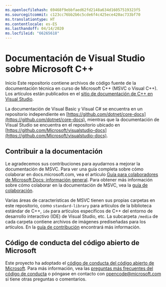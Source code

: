 ```yaml
---
ms.openlocfilehash: 69468f9ebbfaed62fd2148a634d16057519323f5
ms.sourcegitcommit: c123cc76bb2b6c5cde6f4c425ece420ac733bf70
ms.translationtype: HT
ms.contentlocale: es-ES
ms.lasthandoff: 04/14/2020
ms.locfileid: "66265618"
---
```

# <a name="visual-studio-documentation-for-microsoft-c"></a>Documentación de Visual Studio sobre Microsoft C++

Inicio Este repositorio contiene archivos de código fuente de la documentación técnica en curso de Microsoft C++ (MSVC o Visual C++). Los artículos están publicados en el [sitio de documentación de C++ en Visual Studio](https://docs.microsoft.com/cpp).

La documentación de Visual Basic y Visual C# se encuentra en un repositorio independiente en [https://github.com/dotnet/core-docs](https://github.com/dotnet/core-docs), mientras que la documentación de Visual Studio se encuentra en el repositorio ubicado en [https://github.com/Microsoft/visualstudio-docs](https://github.com/Microsoft/visualstudio-docs).

## <a name="contributing-to-the-documentation"></a>Contribuir a la documentación

Le agradecemos sus contribuciones para ayudarnos a mejorar la documentación de MSVC. Para ver una guía completa sobre cómo colaborar en docs.microsoft.com, vea el artículo [Guía para colaboradores de Microsoft Docs: información general](https://docs.microsoft.com/contribute). Para obtener más información sobre cómo colaborar en la documentación de MSVC, vea la [guía de colaboración](CONTRIBUTING.md).

Varias áreas de características de MSVC tienen sus propias carpetas en este repositorio, como `standard-library` para artículos de la biblioteca estándar de C++, `ide` para artículos específicos de C++ del entorno de desarrollo interactivo (IDE) de Visual Studio, etc. La subcarpeta `/media` de cada carpeta contiene archivos de imágenes prediseñadas para los artículos. En la [guía de contribución](CONTRIBUTING.md) encontrará más información.

## <a name="microsoft-open-source-code-of-conduct"></a>Código de conducta del código abierto de Microsoft

Este proyecto ha adoptado el [código de conducta del código abierto de Microsoft](https://opensource.microsoft.com/codeofconduct/). Para más información, vea las [preguntas más frecuentes del código de conducta](https://opensource.microsoft.com/codeofconduct/faq/) o póngase en contacto con [opencode@microsoft.com](mailto:opencode@microsoft.com) si tiene otras preguntas o comentarios.
